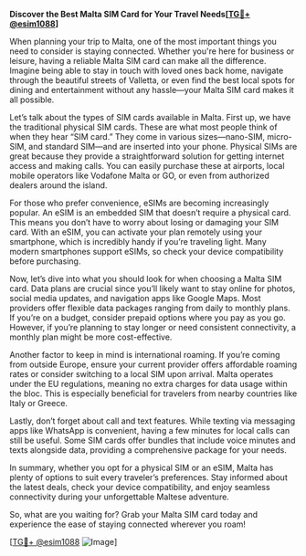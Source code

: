 **Discover the Best Malta SIM Card for Your Travel Needs[[TG💪+ @esim1088](https://t.me/s/esim1088)]**

When planning your trip to Malta, one of the most important things you need to consider is staying connected. Whether you're here for business or leisure, having a reliable Malta SIM card can make all the difference. Imagine being able to stay in touch with loved ones back home, navigate through the beautiful streets of Valletta, or even find the best local spots for dining and entertainment without any hassle—your Malta SIM card makes it all possible.

Let’s talk about the types of SIM cards available in Malta. First up, we have the traditional physical SIM cards. These are what most people think of when they hear “SIM card.” They come in various sizes—nano-SIM, micro-SIM, and standard SIM—and are inserted into your phone. Physical SIMs are great because they provide a straightforward solution for getting internet access and making calls. You can easily purchase these at airports, local mobile operators like Vodafone Malta or GO, or even from authorized dealers around the island. 

For those who prefer convenience, eSIMs are becoming increasingly popular. An eSIM is an embedded SIM that doesn’t require a physical card. This means you don’t have to worry about losing or damaging your SIM card. With an eSIM, you can activate your plan remotely using your smartphone, which is incredibly handy if you’re traveling light. Many modern smartphones support eSIMs, so check your device compatibility before purchasing.

Now, let’s dive into what you should look for when choosing a Malta SIM card. Data plans are crucial since you’ll likely want to stay online for photos, social media updates, and navigation apps like Google Maps. Most providers offer flexible data packages ranging from daily to monthly plans. If you’re on a budget, consider prepaid options where you pay as you go. However, if you’re planning to stay longer or need consistent connectivity, a monthly plan might be more cost-effective.

Another factor to keep in mind is international roaming. If you’re coming from outside Europe, ensure your current provider offers affordable roaming rates or consider switching to a local SIM upon arrival. Malta operates under the EU regulations, meaning no extra charges for data usage within the bloc. This is especially beneficial for travelers from nearby countries like Italy or Greece.

Lastly, don’t forget about call and text features. While texting via messaging apps like WhatsApp is convenient, having a few minutes for local calls can still be useful. Some SIM cards offer bundles that include voice minutes and texts alongside data, providing a comprehensive package for your needs.

In summary, whether you opt for a physical SIM or an eSIM, Malta has plenty of options to suit every traveler’s preferences. Stay informed about the latest deals, check your device compatibility, and enjoy seamless connectivity during your unforgettable Maltese adventure.

So, what are you waiting for? Grab your Malta SIM card today and experience the ease of staying connected wherever you roam! 

[[TG💪+ @esim1088](https://t.me/s/esim1088) ![Image](https://i.postimg.cc/Y0z9fWf4/image.png)]